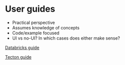 # User guides

- Practical perspective
- Assumes knowledge of concepts
- Code/example focused
- UI vs no-UI? In which cases does either make sense?

<a href="https://docs.databricks.com/applications/machine-learning/index.html#user-guides">Databricks guide</a>

<a href="https://docs.tecton.ai/examples/overview.html">Tecton guide</a>